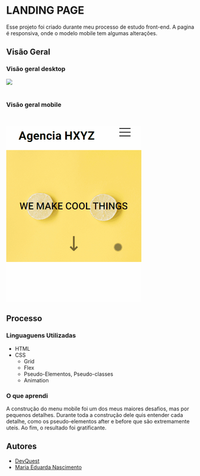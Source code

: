 # LANDING PAGE

Esse projeto foi criado durante meu processo de estudo front-end. A pagina é responsiva, onde o modelo mobile tem algumas alterações. 

## Visão Geral

### Visão geral desktop

![](src/landing-page.gif)
<br><br>
### Visão geral mobile
<br>

![](src/landing-page-mobile.gif)



## Processo

### Linguaguens Utilizadas

- HTML
- CSS
    - Grid
    - Flex
    - Pseudo-Elementos, Pseudo-classes
    - Animation 

### O que aprendi

A construção do menu mobile foi um dos meus maiores desafios, mas por pequenos detalhes. Durante toda a construção dele quis entender cada detalhe, como os pseudo-elementos after e before que são extremamente uteis. 
Ao fim, o resultado foi gratificante.

## Autores

- [DevQuest](https://www.linkedin.com/company/dev-em-dobro/)
- [Maria Eduarda Nascimento](https://www.linkedin.com/in/mariaeduarda-nascimento/)

